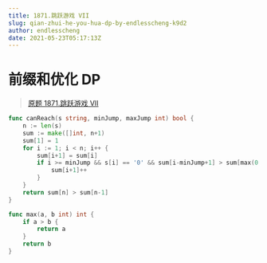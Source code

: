 ```yaml
---
title: 1871.跳跃游戏 VII
slug: qian-zhui-he-you-hua-dp-by-endlesscheng-k9d2
author: endlesscheng
date: 2021-05-23T05:17:13Z
---
```

# 前缀和优化 DP
 
> [原题 1871.跳跃游戏 VII](https://leetcode.cn/problems/jump-game-vii)
```go
func canReach(s string, minJump, maxJump int) bool {
	n := len(s)
	sum := make([]int, n+1)
	sum[1] = 1
	for i := 1; i < n; i++ {
		sum[i+1] = sum[i]
		if i >= minJump && s[i] == '0' && sum[i-minJump+1] > sum[max(0, i-maxJump)] {
			sum[i+1]++
		}
	}
	return sum[n] > sum[n-1]
}

func max(a, b int) int {
	if a > b {
		return a
	}
	return b
}
```
